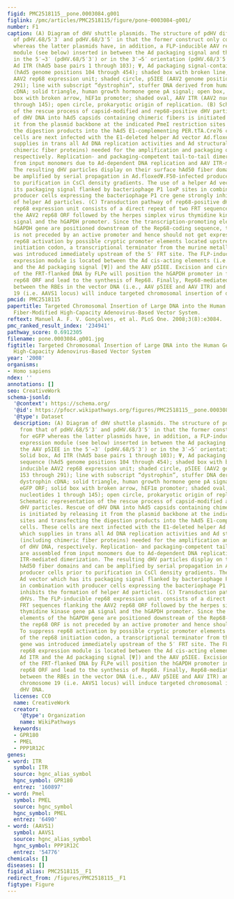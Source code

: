 ```yaml
---
figid: PMC2518115__pone.0003084.g001
figlink: /pmc/articles/PMC2518115/figure/pone-0003084-g001/
number: F1
caption: (A) Diagram of dHV shuttle plasmids. The structure of pdHV differs from that
  of pdHV.68/5′3′ and pdHV.68/3′5′ in that the former construct only codes for eGFP
  whereas the latter plasmids have, in addition, a FLP-inducible AAV rep68 expression
  module (see below) inserted in between the Ad packaging signal and the AAV p5IEE
  in the 5′→3′ (pdHV.68/5′3′) or in the 3′→5′ orientation (pdHV.68/3′5′). Solid box,
  Ad ITR (hAd5 base pairs 1 through 103); Ψ, Ad packaging signal-containing sequence
  (hAd5 genome positions 104 through 454); shaded box with broken line, inducible
  AAV2 rep68 expression unit; shaded circle, p5IEE (AAV2 genome positions 153 through
  291); line with subscript “dystrophin”, stuffer DNA derived from human dystrophin
  cDNA; solid triangle, human growth hormone gene pA signal; open box, eGFP ORF; solid
  box with broken arrow, hEF1α promoter; shaded oval, AAV ITR (AAV2 nucleotides 1
  through 145); open circle, prokaryotic origin of replication. (B) Schematic representation
  of the rescue process of capsid-modified and rep68-positive dHV particles. Rescue
  of dHV DNA into hAd5 capsids containing chimeric fibers is initiated by releasing
  it from the plasmid backbone at the indicated PmeI restriction sites and transfecting
  the digestion products into the hAd5 E1-complementing PER.tTA.Cre76 cells. These
  cells are next infected with the E1-deleted helper Ad vector Ad.floxedΨ.F50, which
  supplies in trans all Ad DNA replication activities and Ad structural proteins (including
  chimeric fiber proteins) needed for the amplification and packaging of dHV DNA,
  respectively. Replication- and packaging-competent tail-to-tail dimers are assembled
  from input monomers due to Ad-dependent DNA replication and AAV ITR-mediated dimerization.
  The resulting dHV particles display on their surface hAd50 fiber domains and can
  be amplified by serial propagation in Ad.floxedΨ.F50-infected producer cells prior
  to purification in CsCl density gradients. The use of a helper Ad vector which has
  its packaging signal flanked by bacteriophage P1 loxP sites in combination with
  producer cells expressing the bacteriophage P1 cre gene strongly inhibits the formation
  of helper Ad particles. (C) Transduction pathway of rep68-positive dHVs. The FLP-inducible
  rep68 expression unit consists of a direct repeat of two FRT sequences flanking
  the AAV2 rep68 ORF followed by the herpes simplex virus thymidine kinase gene pA
  signal and the hGAPDH promoter. Since the transcription-promoting elements of the
  hGAPDH gene are positioned downstream of the Rep68-coding sequence, the rep68 ORF
  is not preceded by an active promoter and hence should not get expressed. To suppress
  rep68 activation by possible cryptic promoter elements located upstream of the rep68
  initiation codon, a transcriptional terminator from the murine metallothionine gene
  was introduced immediately upstream of the 5′ FRT site. The FLP-inducible rep68
  expression module is located between the Ad cis-acting elements (i.e., the Ad ITR
  and the Ad packaging signal [Ψ]) and the AAV p5IEE. Excision and circularization
  of the FRT-flanked DNA by FLPe will position the hGAPDH promoter in front of the
  rep68 ORF and lead to the synthesis of Rep68. Finally, Rep68-mediated interactions
  between the RBEs in the vector DNA (i.e., AAV p5IEE and AAV ITR) and in human chromosome
  19 (i.e. AAVS1 locus) will induce targeted chromosomal insertion of dHV DNA.
pmcid: PMC2518115
papertitle: Targeted Chromosomal Insertion of Large DNA into the Human Genome by a
  Fiber-Modified High-Capacity Adenovirus-Based Vector System.
reftext: Manuel A. F. V. Gonçalves, et al. PLoS One. 2008;3(8):e3084.
pmc_ranked_result_index: '234941'
pathway_score: 0.6912305
filename: pone.0003084.g001.jpg
figtitle: Targeted Chromosomal Insertion of Large DNA into the Human Genome by a Fiber-Modified
  High-Capacity Adenovirus-Based Vector System
year: '2008'
organisms:
- Homo sapiens
ndex: ''
annotations: []
seo: CreativeWork
schema-jsonld:
  '@context': https://schema.org/
  '@id': https://pfocr.wikipathways.org/figures/PMC2518115__pone.0003084.g001.html
  '@type': Dataset
  description: (A) Diagram of dHV shuttle plasmids. The structure of pdHV differs
    from that of pdHV.68/5′3′ and pdHV.68/3′5′ in that the former construct only codes
    for eGFP whereas the latter plasmids have, in addition, a FLP-inducible AAV rep68
    expression module (see below) inserted in between the Ad packaging signal and
    the AAV p5IEE in the 5′→3′ (pdHV.68/5′3′) or in the 3′→5′ orientation (pdHV.68/3′5′).
    Solid box, Ad ITR (hAd5 base pairs 1 through 103); Ψ, Ad packaging signal-containing
    sequence (hAd5 genome positions 104 through 454); shaded box with broken line,
    inducible AAV2 rep68 expression unit; shaded circle, p5IEE (AAV2 genome positions
    153 through 291); line with subscript “dystrophin”, stuffer DNA derived from human
    dystrophin cDNA; solid triangle, human growth hormone gene pA signal; open box,
    eGFP ORF; solid box with broken arrow, hEF1α promoter; shaded oval, AAV ITR (AAV2
    nucleotides 1 through 145); open circle, prokaryotic origin of replication. (B)
    Schematic representation of the rescue process of capsid-modified and rep68-positive
    dHV particles. Rescue of dHV DNA into hAd5 capsids containing chimeric fibers
    is initiated by releasing it from the plasmid backbone at the indicated PmeI restriction
    sites and transfecting the digestion products into the hAd5 E1-complementing PER.tTA.Cre76
    cells. These cells are next infected with the E1-deleted helper Ad vector Ad.floxedΨ.F50,
    which supplies in trans all Ad DNA replication activities and Ad structural proteins
    (including chimeric fiber proteins) needed for the amplification and packaging
    of dHV DNA, respectively. Replication- and packaging-competent tail-to-tail dimers
    are assembled from input monomers due to Ad-dependent DNA replication and AAV
    ITR-mediated dimerization. The resulting dHV particles display on their surface
    hAd50 fiber domains and can be amplified by serial propagation in Ad.floxedΨ.F50-infected
    producer cells prior to purification in CsCl density gradients. The use of a helper
    Ad vector which has its packaging signal flanked by bacteriophage P1 loxP sites
    in combination with producer cells expressing the bacteriophage P1 cre gene strongly
    inhibits the formation of helper Ad particles. (C) Transduction pathway of rep68-positive
    dHVs. The FLP-inducible rep68 expression unit consists of a direct repeat of two
    FRT sequences flanking the AAV2 rep68 ORF followed by the herpes simplex virus
    thymidine kinase gene pA signal and the hGAPDH promoter. Since the transcription-promoting
    elements of the hGAPDH gene are positioned downstream of the Rep68-coding sequence,
    the rep68 ORF is not preceded by an active promoter and hence should not get expressed.
    To suppress rep68 activation by possible cryptic promoter elements located upstream
    of the rep68 initiation codon, a transcriptional terminator from the murine metallothionine
    gene was introduced immediately upstream of the 5′ FRT site. The FLP-inducible
    rep68 expression module is located between the Ad cis-acting elements (i.e., the
    Ad ITR and the Ad packaging signal [Ψ]) and the AAV p5IEE. Excision and circularization
    of the FRT-flanked DNA by FLPe will position the hGAPDH promoter in front of the
    rep68 ORF and lead to the synthesis of Rep68. Finally, Rep68-mediated interactions
    between the RBEs in the vector DNA (i.e., AAV p5IEE and AAV ITR) and in human
    chromosome 19 (i.e. AAVS1 locus) will induce targeted chromosomal insertion of
    dHV DNA.
  license: CC0
  name: CreativeWork
  creator:
    '@type': Organization
    name: WikiPathways
  keywords:
  - GPR180
  - PMEL
  - PPP1R12C
genes:
- word: ITR
  symbol: ITR
  source: hgnc_alias_symbol
  hgnc_symbol: GPR180
  entrez: '160897'
- word: Pmel
  symbol: PMEL
  source: hgnc_symbol
  hgnc_symbol: PMEL
  entrez: '6490'
- word: (AAVS1)
  symbol: AAVS1
  source: hgnc_alias_symbol
  hgnc_symbol: PPP1R12C
  entrez: '54776'
chemicals: []
diseases: []
figid_alias: PMC2518115__F1
redirect_from: /figures/PMC2518115__F1
figtype: Figure
---
```

